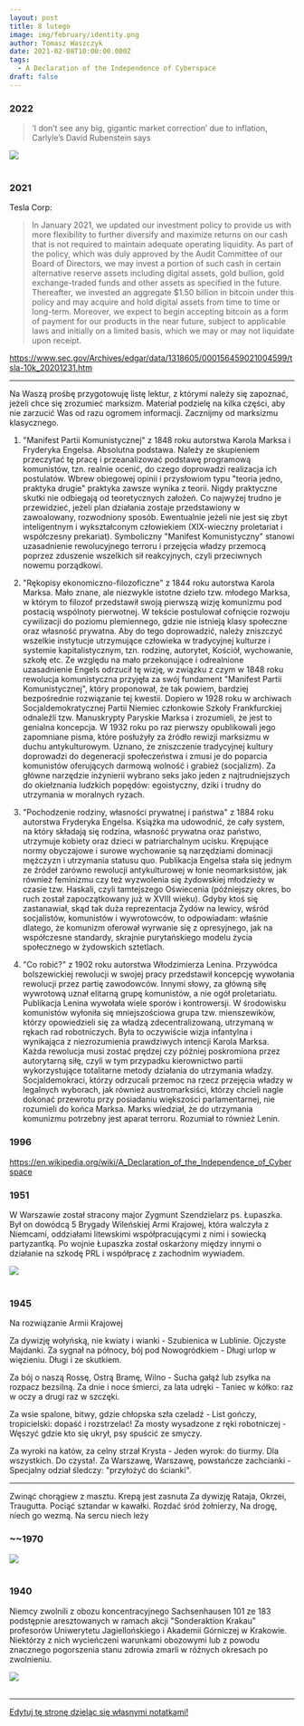 ```yaml
---
layout: post
title: 8 lutego
image: img/february/identity.png
author: Tomasz Waszczyk
date: 2021-02-08T10:00:00.000Z
tags:
  - A Declaration of the Independence of Cyberspace
draft: false
---
```


### 2022

> ‘I don’t see any big, gigantic market correction’ due to inflation, Carlyle’s David Rubenstein says

<img src="./img/february/rubenstein.jpg"><br><br>

### 2021

Tesla Corp:

> In January 2021, we updated our investment policy to provide us with more flexibility to further diversify and maximize returns on our cash that is not required to maintain adequate operating liquidity. As part of the policy, which was duly approved by the Audit Committee of our Board of Directors, we may invest a portion of such cash in certain alternative reserve assets including digital assets, gold bullion, gold exchange-traded funds and other assets as specified in the future. Thereafter, we invested an aggregate $1.50 billion in bitcoin under this policy and may acquire and hold digital assets from time to time or long-term. Moreover, we expect to begin accepting bitcoin as a form of payment for our products in the near future, subject to applicable laws and initially on a limited basis, which we may or may not liquidate upon receipt.

https://www.sec.gov/Archives/edgar/data/1318605/000156459021004599/tsla-10k_20201231.htm

---

Na Waszą prośbę przygotowuję listę lektur, z którymi należy się zapoznać, jeżeli chce się zrozumieć marksizm. Materiał podzielę na kilka części, aby nie zarzucić Was od razu ogromem informacji.
Zacznijmy od marksizmu klasycznego.

1. "Manifest Partii Komunistycznej" z 1848 roku autorstwa Karola Marksa i Fryderyka Engelsa. Absolutna podstawa. Należy ze skupieniem przeczytać tę pracę i przeanalizować podstawę programową komunistów, tzn. realnie ocenić, do czego doprowadzi realizacja ich postulatów. Wbrew obiegowej opinii i przysłowiom typu "teoria jedno, praktyka drugie" praktyka zawsze wynika z teorii. Nigdy praktyczne skutki nie odbiegają od teoretycznych założeń. Co najwyżej trudno je przewidzieć, jeżeli plan działania zostaje przedstawiony w zawoalowany, rozwodniony sposób. Ewentualnie jeżeli nie jest się zbyt inteligentnym i wykształconym człowiekiem (XIX-wieczny proletariat i współczesny prekariat). Symboliczny "Manifest Komunistyczny" stanowi uzasadnienie rewolucyjnego terroru i przejęcia władzy przemocą poprzez zduszenie wszelkich sił reakcyjnych, czyli przeciwnych nowemu porządkowi.

2. "Rękopisy ekonomiczno-filozoficzne" z 1844 roku autorstwa Karola Marksa. Mało znane, ale niezwykle istotne dzieło tzw. młodego Marksa, w którym to filozof przedstawił swoją pierwszą wizję komunizmu pod postacią wspólnoty pierwotnej. W tekście postulował cofnięcie rozwoju cywilizacji do poziomu plemiennego, gdzie nie istnieją klasy społeczne oraz własność prywatna. Aby do tego doprowadzić, należy zniszczyć wszelkie instytucje utrzymujące człowieka w tradycyjnej kulturze i systemie kapitalistycznym, tzn. rodzinę, autorytet, Kościół, wychowanie, szkołę etc. Ze względu na mało przekonujące i odrealnione uzasadnienie Engels odrzucił tę wizję, w związku z czym w 1848 roku rewolucja komunistyczna przyjęła za swój fundament "Manifest Partii Komunistycznej", który proponował, że tak powiem, bardziej bezpośrednie rozwiązanie tej kwestii. Dopiero w 1928 roku w archiwach Socjaldemokratycznej Partii Niemiec członkowie Szkoły Frankfurckiej odnaleźli tzw. Manuskrypty Paryskie Marksa i zrozumieli, że jest to genialna koncepcja. W 1932 roku po raz pierwszy opublikowali jego zapomniane pisma, które posłużyły za źródło rewizji marksizmu w duchu antykulturowym. Uznano, że zniszczenie tradycyjnej kultury doprowadzi do degeneracji społeczeństwa i zmusi je do poparcia komunistów oferujących darmową wolność i grabież (socjalizm). Za główne narzędzie inżynierii wybrano seks jako jeden z najtrudniejszych do okiełznania ludzkich popędów: egoistyczny, dziki i trudny do utrzymania w moralnych ryzach.

3. "Pochodzenie rodziny, własności prywatnej i państwa" z 1884 roku autorstwa Fryderyka Engelsa. Książka ma udowodnić, że cały system, na który składają się rodzina, własność prywatna oraz państwo, utrzymuje kobiety oraz dzieci w patriarchalnym ucisku. Krępujące normy obyczajowe i surowe wychowanie są narzędziami dominacji mężczyzn i utrzymania statusu quo. Publikacja Engelsa stała się jednym ze źródeł zarówno rewolucji antykulturowej w łonie neomarksistów, jak również feminizmu czy też wyzwolenia się żydowskiej młodzieży w czasie tzw. Haskali, czyli tamtejszego Oświecenia (późniejszy okres, bo ruch został zapoczątkowany już w XVIII wieku). Gdyby ktoś się zastanawiał, skąd tak duża reprezentacja Żydów na lewicy, wśród socjalistów, komunistów i wywrotowców, to odpowiadam: właśnie dlatego, że komunizm oferował wyrwanie się z opresyjnego, jak na współczesne standardy, skrajnie purytańskiego modelu życia społecznego w żydowskich sztetlach.

4. "Co robić?" z 1902 roku autorstwa Włodzimierza Lenina. Przywódca bolszewickiej rewolucji w swojej pracy przedstawił koncepcję wywołania rewolucji przez partię zawodowców. Innymi słowy, za główną siłę wywrotową uznał elitarną grupę komunistów, a nie ogół proletariatu. Publikacja Lenina wywołała wiele sporów i kontrowersji. W środowisku komunistów wyłoniła się mniejszościowa grupa tzw. mienszewików, którzy opowiedzieli się za władzą zdecentralizowaną, utrzymaną w rękach rad robotniczych. Była to oczywiście wizja infantylna i wynikająca z niezrozumienia prawdziwych intencji Karola Marksa. Każda rewolucja musi zostać prędzej czy później poskromiona przez autorytarną siłę, czyli w tym przypadku kierownictwo partii wykorzystujące totalitarne metody działania do utrzymania władzy. Socjaldemokraci, którzy odrzucali przemoc na rzecz przejęcia władzy w legalnych wyborach, jak również austromarksiści, którzy chcieli nagle dokonać przewrotu przy posiadaniu większości parlamentarnej, nie rozumieli do końca Marksa. Marks wiedział, że do utrzymania komunizmu potrzebny jest aparat terroru. Rozumiał to również Lenin.

### 1996

https://en.wikipedia.org/wiki/A_Declaration_of_the_Independence_of_Cyberspace

### 1951

W Warszawie został stracony major Zygmunt Szendzielarz ps. Łupaszka. Był on dowódcą 5 Brygady Wileńskiej Armi Krajowej, która walczyła z Niemcami, oddziałami litewskimi współpracującymi z nimi i sowiecką partyzantką. Po wojnie Łupaszka został oskarżony między innymi o działanie na szkodę PRL i współpracę z zachodnim wywiadem.

<img src="./img/february/szendzielarz.jpg"/><br><br>

### 1945

Na rozwiązanie Armii Krajowej

Za dywizję wołyńską, nie kwiaty i wianki -
Szubienica w Lublinie. Ojczyste Majdanki.
Za sygnał na północy, bój pod Nowogródkiem -
Długi urlop w więzieniu. Długi i ze skutkiem.

Za bój o naszą Rossę, Ostrą Bramę, Wilno -
Sucha gałąź lub zsyłka na rozpacz bezsilną.
Za dnie i noce śmierci, za lata udręki -
Taniec w kółko: raz w oczy a drugi raz w szczęki.

Za wsie spalone, bitwy, gdzie chłopska szła czeladź -
List gończy, tropicielski: dopaść i rozstrzelać!
Za mosty wysadzone z ręki robotniczej -
Węszyć gdzie kto się ukrył, psy spuścić ze smyczy.

Za wyroki na katów, za celny strzał Krysta -
Jeden wyrok: do tiurmy. Dla wszystkich. Do czysta!.
Za Warszawę, Warszawę, powstańcze zachcianki -
Specjalny odział śledczy: "przyłożyć do ścianki".

* * *
Zwinąć chorągiew z masztu. Krepą jest zasnuta
Za dywizję Rataja, Okrzei, Traugutta.
Pociąć sztandar w kawałki. Rozdać śród żołnierzy,
Na drogę, niech go wezmą. Na sercu niech leży

### ~~1970

<img src="./img/february/kosztbudowydomu.jpg"><br><br>

### 1940

Niemcy zwolnili z obozu koncentracyjnego Sachsenhausen 101 ze 183 podstępnie aresztowanych w ramach akcji "Sonderaktion Krakau" profesorów Uniwerytetu Jagiellońskiego i Akademii Górniczej w Krakowie. Niektórzy z nich wycieńczeni warunkami obozowymi lub z powodu znacznego
pogorszenia stanu zdrowia zmarli w różnych okresach po zwolnieniu.

<img src="./img/february/zwolnienie.jpg"/><br><br>

---

<a href="https://github.com/TomaszWaszczyk/historia.waszczyk.com/edit/master/src/content/february-2.md" target="_blank">Edytuj tę stronę dzieląc się własnymi notatkami!</a>

